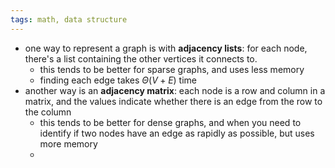 ```yaml
---
tags: math, data structure
---
```


- one way to represent a graph is with **adjacency lists**: for each node, there's a list containing the other vertices it connects to.
	- this tends to be better for sparse graphs, and uses less memory
	- finding each edge takes $\Theta(V + E)$ time
- another way is an **adjacency matrix**: each node is a row and column in a matrix, and the values indicate whether there is an edge from the row to the column
	- this tends to be better for dense graphs, and when you need to identify if two nodes have an edge as rapidly as possible, but uses more memory
	-